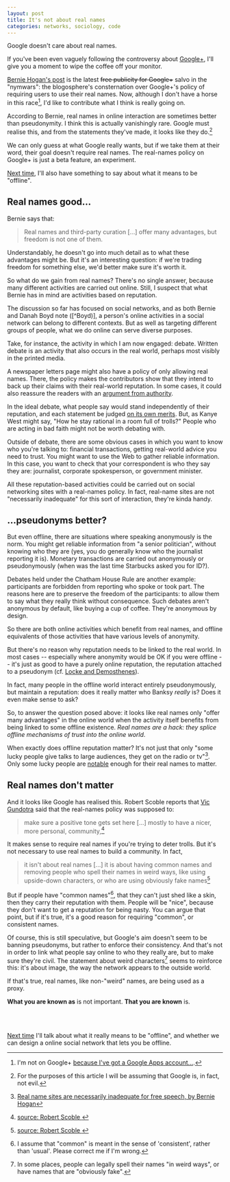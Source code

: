 ```yaml
---
layout: post
title: It's not about real names
categories: networks, sociology, code
---
```


Google doesn't care about real names.

If you've been even vaguely following the controversy about [Google+](http://www.google.com/+/demo/), I'll give you a moment to wipe the coffee off your monitor.

[Bernie Hogan's post](http://socialmediacollective.org/2011/08/08/real-name-sites-are-necessarily-inadequate-for-free-speech/) is the latest <span style="text-decoration: line-through;">free publicity for Google+</span> salvo in the "nymwars": the blogosphere's consternation over Google+'s policy of requiring users to use their real names. Now, although I don't have a horse in this race[^1], I'd like to contribute what I think is really going on. 

According to Bernie, real names in online interaction are sometimes better than pseudonymity. I think this is actually vanishingly rare. Google must realise this, and from the statements they've made, it looks like they do.[^2]

We can only guess at what Google really wants, but if we take them at their word, their goal doesn't require real names. The real-names policy on Google+ is just a beta feature, an experiment.

[Next time](http://adamobeng.com/what-it-means-to-be-offline), I'll also have something to say about what it means to be "offline".


## Real names good...

Bernie says that:

>	 Real names and third-party curation [...] offer many advantages, but freedom is not one of them.

Understandably, he doesn't go into much detail as to what these advantages might be. But it's an interesting question: if we're trading freedom for something else, we'd better make sure it's worth it.

So what do we gain from real names? There's no single answer, because many different activities are carried out online. Still, I suspect that what Bernie has in mind are activities based on reputation.

The discussion so far has focused on social networks, and as both Bernie and Danah Boyd note ([^Boyd)], a person's online activities in a social network can belong to different contexts. But as well as targeting different groups of people, what we do online can serve diverse purposes.

Take, for instance, the activity in which I am now engaged: debate. Written debate is an activity that also occurs in the real world, perhaps most visibly in the printed media.

A newspaper letters page might also have a policy of only allowing real names. There, the policy makes the contributors show that they intend to back up their claims with their real-world reputation. In some cases, it could also reassure the readers with an [argument from authority](http://en.wikipedia.org/wiki/Argument_from_authority). 

In the ideal debate, what people say would stand independently of their reputation, and each statement be judged [on its own merits](http://plato.stanford.edu/entries/logic-informal/#One). But, as Kanye West might say, "How he stay rational in a room full of trolls?" People who are acting in bad faith might not be worth debating with. 

Outside of debate, there are some obvious cases in which you want to know who you're talking to: financial transactions, getting real-world advice you need to trust. You might want to use the Web to gather reliable information. In this case, you want to check that your correspondent is who they say they are: journalist, corporate spokesperson, or government minister.

All these reputation-based activities could be carried out on social networking sites with a real-names policy. In fact, real-name sites are not "necessarily inadequate" for this sort of interaction, they're kinda handy.

## ...pseudonyms better?

But even offline, there are situations where speaking anonymously is the norm. You might get reliable information from "a senior politician", without knowing who they are (yes, you do generally know who the journalist reporting it is). Monetary transactions are carried out anonymously or pseudonymously (when was the last time Starbucks asked you for ID?).

Debates held under the Chatham House Rule are another example: participants are forbidden from reporting who spoke or took part. The reasons here are to preserve the freedom of the participants: to allow them to say what they really think without consequence. Such debates aren't anonymous by default, like buying a cup of coffee. They're anonymous by design.

So there are both online activities which benefit from real names, and offline equivalents of those activities that have various levels of anonymity.

But there's no reason why reputation needs to be linked to the real world. In most cases -- especially where anonymity would be OK if you were offline -- it's just as good to have a purely online reputation, the reputation attached to a pseudonym (cf. [Locke and Demosthenes](http://en.wikipedia.org/wiki/Ender%27s_Game#Plot_summary)).

In fact, many people in the offline world interact entirely pseudonymously, but maintain a reputation: does it really matter who Banksy *really* is? Does it even make sense to ask?

So, to answer the question posed above: it looks like real names only "offer many advantages" in the online world when the activity itself benefits from being linked to some offline existence. *Real names are a hack: they splice offline mechanisms of trust into the online world*.

When exactly does offline reputation matter? It's not just that only "some lucky people give talks to large audiences, they get on the radio or tv"[^Hogan]. Only some lucky people are [notable](http://en.wikipedia.org/wiki/Wikipedia:Notability) enough for their real names to matter. 


## Real names don't matter

And it looks like Google has realised this. Robert Scoble reports that [Vic Gundotra](https://plus.google.com/107117483540235115863/about) said that the real-names policy was supposed to:

>	make sure a positive tone gets set here [...] mostly to have a nicer, more personal, community,[^Scoble]

It makes sense to require real names if you're trying to deter trolls. But it's not necessary to use real names to build a community. In fact,

>	it isn't about real names [...] it is about having common names and removing people who spell their names in weird ways, like using upside-down characters, or who are using obviously fake names[^Scoble]

But if people have "common names"[^3], that they can't just shed like a skin, then they carry their reputation with them. People will be "nice", because they don't want to get a reputation for being nasty. You can argue that point, but if it's true, it's a good reason for requiring "common", or consistent names.

Of course, this is still speculative, but Google's aim doesn't seem to be banning pseudonyms, but rather to enforce their consistency. And that's not in order to link what people say online to who they really are, but to make sure they're civil. The statement about weird characters[^4] seems to reinforce this: it's about image, the way the network appears to the outside world.

If that's true, real names, like non-"weird" names, are being used as a proxy. 

**What you are known as** is not important. **That you are known** is.

<br/>
<br/>

[Next time](http://adamobeng.com/what-it-means-to-be-offline) I'll talk about what it really means to be "offline", and whether we can design a online social network that lets you be offline.


[^1]: I'm not on Google+ [because I've got a Google Apps account...](http://wellsb.com/post/7022247022/google-plus-for-google-apps-in-the-coming-months).
[^2]: For the purposes of this article I will be assuming that Google is, in fact, not evil.
[^3]: I assume that "common" is meant in the sense of 'consistent', rather than 'usual'. Please correct me if I'm wrong.
[^4]: In some places, people can legally spell their names "in weird ways", or have names that are "obviously fake". 
[^Scoble]: [source: Robert Scoble ](https://plus.google.com/111091089527727420853/posts/Fddn6rV8mBX)
[^Boyd]: [“Real Names” Policies Are an Abuse of Power, by danah boyd](http://socialmediacollective.org/2011/08/04/real-names-policies-are-an-abuse-of-power/)
[^Hogan]: [Real name sites are necessarily inadequate for free speech, by Bernie Hogan](http://socialmediacollective.org/2011/08/08/real-name-sites-are-necessarily-inadequate-for-free-speech/)
[^Horowitz]: [Bradley Horowitz](https://plus.google.com/113116318008017777871/posts/VJoZMS8zVqU)
